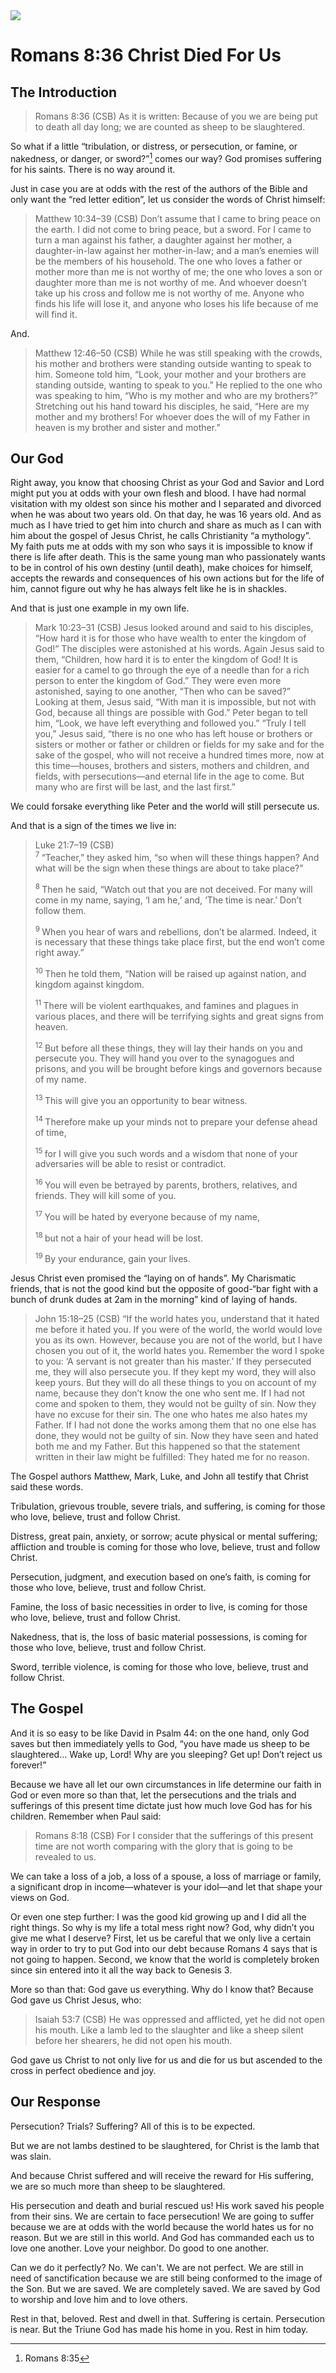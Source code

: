 <img class="intro-right" src="../images/art-paul.jpg">

# Romans 8:36 Christ Died For Us

## The Introduction

>Romans 8:36 (CSB) As it is written: Because of you we are being put to death all day long; we are counted as sheep to be slaughtered.

So what if a little “tribulation, or distress, or persecution, or famine, or nakedness, or danger, or sword?”[^1] comes our way? God promises suffering for his saints. There is no way around it.

Just in case you are at odds with the rest of the authors of the Bible and only want the “red letter edition”, let us consider the words of Christ himself:

>Matthew 10:34–39 (CSB) Don’t assume that I came to bring peace on the earth. I did not come to bring peace, but a sword. For I came to turn a man against his father, a daughter against her mother, a daughter-in-law against her mother-in-law; and a man’s enemies will be the members of his household. The one who loves a father or mother more than me is not worthy of me; the one who loves a son or daughter more than me is not worthy of me. And whoever doesn’t take up his cross and follow me is not worthy of me. Anyone who finds his life will lose it, and anyone who loses his life because of me will find it.

And.

>Matthew 12:46–50 (CSB) While he was still speaking with the crowds, his mother and brothers were standing outside wanting to speak to him. Someone told him, “Look, your mother and your brothers are standing outside, wanting to speak to you.” He replied to the one who was speaking to him, “Who is my mother and who are my brothers?” Stretching out his hand toward his disciples, he said, “Here are my mother and my brothers! For whoever does the will of my Father in heaven is my brother and sister and mother.”

## Our God

Right away, you know that choosing Christ as your God and Savior and Lord might put you at odds with your own flesh and blood. I have had normal visitation with my oldest son since his mother and I separated and divorced when he was about two years old. On that day, he was 16 years old. And as much as I have tried to get him into church and share as much as I can with him about the gospel of Jesus Christ, he calls Christianity “a mythology”. My faith puts me at odds with my son who says it is impossible to know if there is life after death. This is the same young man who passionately wants to be in control of his own destiny (until death), make choices for himself, accepts the rewards and consequences of his own actions but for the life of him, cannot figure out why he has always felt like he is in shackles.

And that is just one example in my own life.

>Mark 10:23–31 (CSB) Jesus looked around and said to his disciples, “How hard it is for those who have wealth to enter the kingdom of God!” The disciples were astonished at his words. Again Jesus said to them, “Children, how hard it is to enter the kingdom of God! It is easier for a camel to go through the eye of a needle than for a rich person to enter the kingdom of God.” They were even more astonished, saying to one another, “Then who can be saved?” Looking at them, Jesus said, “With man it is impossible, but not with God, because all things are possible with God.” Peter began to tell him, “Look, we have left everything and followed you.” “Truly I tell you,” Jesus said, “there is no one who has left house or brothers or sisters or mother or father or children or fields for my sake and for the sake of the gospel, who will not receive a hundred times more, now at this time—houses, brothers and sisters, mothers and children, and fields, with persecutions—and eternal life in the age to come. But many who are first will be last, and the last first.”

We could forsake everything like Peter and the world will still persecute us.

And that is a sign of the times we live in:

>Luke 21:7–19 (CSB)  
><sup> 7  </sup>“Teacher,” they asked him, “so when will these things happen? And what will be the sign when these things are about to take place?” 
>
><sup> 8  </sup>Then he said, “Watch out that you are not deceived. For many will come in my name, saying, ‘I am he,’ and, ‘The time is near.’ Don’t follow them. 
>
><sup> 9  </sup>When you hear of wars and rebellions, don’t be alarmed. Indeed, it is necessary that these things take place first, but the end won’t come right away.” 
>
><sup> 10  </sup>Then he told them, “Nation will be raised up against nation, and kingdom against kingdom. 
>
><sup> 11  </sup>There will be violent earthquakes, and famines and plagues in various places, and there will be terrifying sights and great signs from heaven. 
>
><sup> 12  </sup>But before all these things, they will lay their hands on you and persecute you. They will hand you over to the synagogues and prisons, and you will be brought before kings and governors because of my name. 
>
><sup> 13  </sup>This will give you an opportunity to bear witness. 
>
><sup> 14  </sup>Therefore make up your minds not to prepare your defense ahead of time, 
>
><sup> 15  </sup>for I will give you such words and a wisdom that none of your adversaries will be able to resist or contradict. 
>
><sup> 16  </sup>You will even be betrayed by parents, brothers, relatives, and friends. They will kill some of you. 
>
><sup> 17  </sup>You will be hated by everyone because of my name, 
>
><sup> 18  </sup>but not a hair of your head will be lost. 
>
><sup> 19  </sup>By your endurance, gain your lives.

Jesus Christ even promised the “laying on of hands”. My Charismatic friends, that is not the good kind but the opposite of good-“bar fight with a bunch of drunk dudes at 2am in the morning” kind of laying of hands.

>John 15:18–25 (CSB) “If the world hates you, understand that it hated me before it hated you. If you were of the world, the world would love you as its own. However, because you are not of the world, but I have chosen you out of it, the world hates you. Remember the word I spoke to you: ‘A servant is not greater than his master.’ If they persecuted me, they will also persecute you. If they kept my word, they will also keep yours. But they will do all these things to you on account of my name, because they don’t know the one who sent me. If I had not come and spoken to them, they would not be guilty of sin. Now they have no excuse for their sin. The one who hates me also hates my Father. If I had not done the works among them that no one else has done, they would not be guilty of sin. Now they have seen and hated both me and my Father. But this happened so that the statement written in their law might be fulfilled: They hated me for no reason.

The Gospel authors Matthew, Mark, Luke, and John all testify that Christ said these words.

Tribulation, grievous trouble, severe trials, and suffering, is coming for those who love, believe, trust and follow Christ.

Distress, great pain, anxiety, or sorrow; acute physical or mental suffering; affliction and trouble is coming for those who love, believe, trust and follow Christ.

Persecution, judgment, and execution based on one’s faith, is coming for those who love, believe, trust and follow Christ.

Famine, the loss of basic necessities in order to live, is coming for those who love, believe, trust and follow Christ.

Nakedness, that is, the loss of basic material possessions, is coming for those who love, believe, trust and follow Christ.

Sword, terrible violence, is coming for those who love, believe, trust and follow Christ.

## The Gospel

And it is so easy to be like David in Psalm 44: on the one hand, only God saves but then immediately yells to God, “you have made us sheep to be slaughtered... Wake up, Lord! Why are you sleeping?
Get up! Don’t reject us forever!”

Because we have all let our own circumstances in life determine our faith in God or even more so than that, let the persecutions and the trials and sufferings of this present time dictate just how much love God has for his children. Remember when Paul said:

>Romans 8:18 (CSB) For I consider that the sufferings of this present time are not worth comparing with the glory that is going to be revealed to us.

We can take a loss of a job, a loss of a spouse, a loss of marriage or family, a significant drop in income—whatever is your idol—and let that shape your views on God.

Or even one step further: I was the good kid growing up and I did all the right things. So why is my life a total mess right now? God, why didn’t you give me what I deserve? First, let us be careful that we only live a certain way in order to try to put God into our debt because Romans 4 says that is not going to happen. Second, we know that the world is completely broken since sin entered into it all the way back to Genesis 3.

More so than that: God gave us everything. Why do I know that? Because God gave us Christ Jesus, who:

>Isaiah 53:7 (CSB) He was oppressed and afflicted, yet he did not open his mouth. Like a lamb led to the slaughter and like a sheep silent before her shearers, he did not open his mouth.

God gave us Christ to not only live for us and die for us but ascended to the cross in perfect obedience and joy.

## Our Response

Persecution? Trials? Suffering? All of this is to be expected.

But we are not lambs destined to be slaughtered, for Christ is the lamb that was slain.

And because Christ suffered and will receive the reward for His suffering, we are so much more than sheep to be slaughtered.

His persecution and death and burial rescued us! His work saved his people from their sins. We are certain to face persecution! We are going to suffer because we are at odds with the world because the world hates us for no reason. But we are still in this world. And God has commanded each us to love one another. Love your neighbor. Do good to one another.

Can we do it perfectly? No. We can't. We are not perfect. We are still in need of sanctification because we are still being conformed to the image of the Son. But we are saved. We are completely saved. We are saved by God to worship and love him and to love others.

Rest in that, beloved. Rest and dwell in that. Suffering is certain. Persecution is near. But the Triune God has made his home in you. Rest in him today.

[^1]:Romans 8:35
